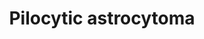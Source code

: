 ---
annotations:
- type: Pathway Ontology
  value: glioma pathway
authors:
- Mkutmon
- AdoBioInfo
- MaintBot
description: In  this pathway shows the signaling in the development and behavior
  of the disease. receptor tyrosine kinase(rtk) is expressed in tumor endothelial
  cells of adult glioblastomas.NF1 and BRAF genes induced the tumor growth.
last-edited: 2019-08-16
organisms:
- Bos taurus
redirect_from:
- /index.php/Pathway:WP3122
- /instance/WP3122
schema-jsonld:
- '@context': https://schema.org/
  '@id': https://wikipathways.github.io/pathways/WP3122.html
  '@type': Dataset
  creator:
    '@type': Organization
    name: WikiPathways
  description: In  this pathway shows the signaling in the development and behavior
    of the disease. receptor tyrosine kinase(rtk) is expressed in tumor endothelial
    cells of adult glioblastomas.NF1 and BRAF genes induced the tumor growth.
  keywords:
  - RTK
  - PTPN11
  - RAS:GDP
  - SOS1
  - GRB2
  - RAS:GTP
  - NF1
  license: CC0
  name: Pilocytic astrocytoma
seo: CreativeWork
title: Pilocytic astrocytoma
wpid: WP3122
---